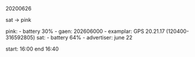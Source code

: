 
20200626

sat -> pink

pink:
    - battery 30%
    - gaen: 202606000
    - examplar: GPS 20.21.17 (120400-316592805)
sat:
    - battery 64%
    - advertiser: june 22

start: 16:00 
end  16:40


